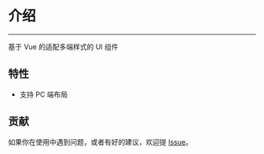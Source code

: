 # 介绍

<!-- {.md} -->

---

<!-- {.md} -->

基于 Vue 的适配多端样式的 UI 组件

<!-- {.md} -->

## 特性

<!-- {.md} -->

- 支持 PC 端布局

## 贡献

<!-- {.md} -->

如果你在使用中遇到问题，或者有好的建议，欢迎提<!-- {.md} --> [Issue](https://github.com/CE-UI/ce-ui/issues)。<!-- {.md} -->
